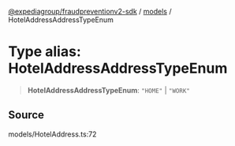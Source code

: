 [@expediagroup/fraudpreventionv2-sdk](../../index.md) / [models](../index.md) / HotelAddressAddressTypeEnum

# Type alias: HotelAddressAddressTypeEnum

> **HotelAddressAddressTypeEnum**: `"HOME"` \| `"WORK"`

## Source

models/HotelAddress.ts:72
